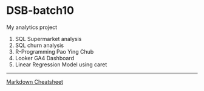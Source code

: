 # DSB-batch10
My analytics project

1. SQL Supermarket analysis
2. SQL churn analysis
3. R-Programming Pao Ying Chub
4. Looker GA4 Dashboard
5. Linear Regression Model using caret

---
[Markdown Cheatsheet](https://github.com/adam-p/markdown-here/wiki/Markdown-Cheatsheet)
